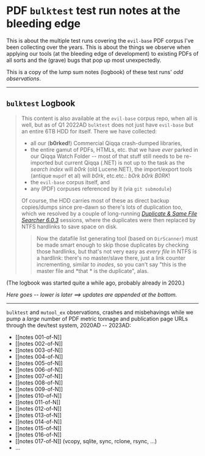 # PDF `bulktest` test run notes at the bleeding edge

This is about the multiple test runs covering the `evil-base` PDF corpus I've been collecting over the years.
This is about the things we observe when applying our tools (at the bleeding edge of development) to existing PDFs of all sorts and the (grave) bugs that pop up most unexpectedly.

This is a copy of the lump sum notes (logbook) of these test runs' *odd observations*.

-------------------------------

## `bulktest` Logbook

> This content is also available at the `evil-base` corpus repo, when all is well, but as of Q1 2022AD `bulktest`  does not just have `evil-base` but an entire 6TB HDD for itself. There we have collected:
> - all our (**b0rked!**) Commercial Qiqqa crash-dumped libraries, 
> - the entire gamut of PDFs, HTMLs, etc. that we have *ever* parked in our Qiqqa Watch Folder -- most of that stuff still needs to be re-imported but current Qiqqa (.NET) is not up to the task as the *search index* will *b0rk* (old Lucene.NET), the import/export tools (antique `mupdf` et al) will *b0rk*, etc.etc.: *b0rk* *b0rk* *B0RK*!
> - the `evil-base` corpus itself, and
> - any (PDF) corpuses referenced by it (via `git submodule`)
>
> Of course, the HDD carries most of these as direct backup copies/dumps since pre-dawn so there's lots of duplication too, which we resolved by a couple of long-running [*Duplicate & Same File Searcher 6.0.3*](https://malich.ru/duplicate_searcher.aspx#download) sessions, where the duplicates were then replaced by NTFS hardlinks to save space on disk.
>
> > Now the datafile list generating tool (based on `DirScanner`) must be made smart enough to skip those duplicates by checking those hardlinks, but that's not very easy as *every file* in NTFS is a hardlink: there's no master/slave there, just a link counter incrementing, similar to *inodes*, so you can't say "this is the master file and *that * is the duplicate", alas.
> > 

(The logbook was started quite a while ago, probably already in 2020.)

*Here goes -- lower is later ==> updates are appended at the bottom.*

-------------------------------

`bulktest` and `mutool_ex` observations, crashes and misbehavings while we pump a *large* number of PDF metric tonnage and publication page URLs through the dev/test system, 2020AD -- 2023AD:

- [[notes 001-of-N]]
- [[notes 002-of-N]]
- [[notes 003-of-N]]
- [[notes 004-of-N]]
- [[notes 005-of-N]]
- [[notes 006-of-N]]
- [[notes 007-of-N]]
- [[notes 008-of-N]]
- [[notes 009-of-N]]
- [[notes 010-of-N]]
- [[notes 011-of-N]]
- [[notes 012-of-N]]
- [[notes 013-of-N]]
- [[notes 014-of-N]]
- [[notes 015-of-N]]
- [[notes 016-of-N]]
- [[notes 017-of-N]] (vcopy, sqlite, sync, rclone, rsync, ...)
- ...
